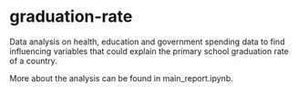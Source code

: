 # graduation-rate

Data analysis on health, education and government spending data to find influencing variables that could explain the primary school graduation rate of a country.

More about the analysis can be found in main_report.ipynb.
